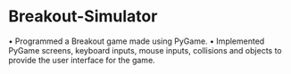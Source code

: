 # Breakout-Simulator
• Programmed a Breakout game made using PyGame.  • Implemented PyGame screens, keyboard inputs, mouse inputs, collisions and objects to provide the user interface for the game.
